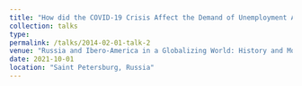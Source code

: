 ```yaml
---
title: "How did the COVID-19 Crisis Affect the Demand of Unemployment Aid in the Sphere of Telework?"
collection: talks
type: 
permalink: /talks/2014-02-01-talk-2
venue: "Russia and Ibero-America in a Globalizing World: History and Modernity, St Petersburg University"
date: 2021-10-01
location: "Saint Petersburg, Russia"
---
```



